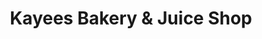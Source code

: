 ---
title: "Kayees Bakery & Juice Shop"
url: /kodikuthmala-aluva/kayees-bakery-und-juice-shop/
shop: Bäckerei
---